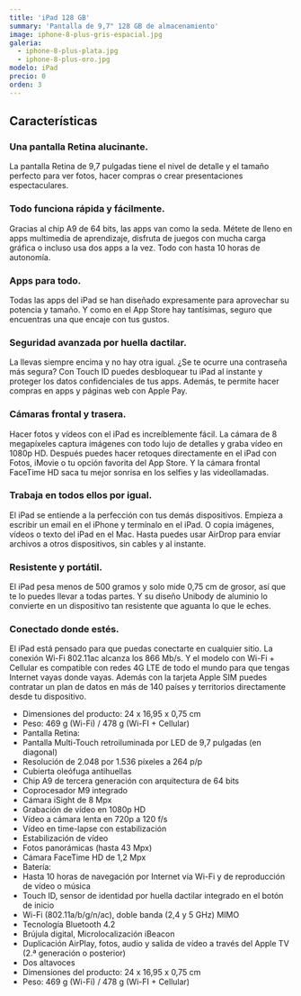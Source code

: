 ```yaml
---
title: 'iPad 128 GB'
summary: 'Pantalla de 9,7" 128 GB de almacenamiento'
image: iphone-8-plus-gris-espacial.jpg
galeria:
  - iphone-8-plus-plata.jpg
  - iphone-8-plus-oro.jpg
modelo: iPad
precio: 0
orden: 3
---
```


## Características

### Una pantalla Retina alucinante.

La pantalla Retina de 9,7 pulgadas tiene el nivel de detalle y el tamaño perfecto para ver fotos, hacer compras o crear presentaciones espectaculares.

### Todo funciona rápida y fácilmente.

Gracias al chip A9 de 64 bits, las apps van como la seda. Métete de lleno en apps multimedia de aprendizaje, disfruta de juegos con mucha carga gráfica o incluso usa dos apps a la vez. Todo con hasta 10 horas de autonomía.

### Apps para todo.

Todas las apps del iPad se han diseñado expresamente para aprovechar su potencia y tamaño. Y como en el App Store hay tantísimas, seguro que encuentras una que encaje con tus gustos.

### Seguridad avanzada por huella dactilar.

La llevas siempre encima y no hay otra igual. ¿Se te ocurre una contraseña más segura? Con Touch ID puedes desbloquear tu iPad al instante y proteger los datos confidenciales de tus apps. Además, te permite hacer compras en apps y páginas web con Apple Pay.

### Cámaras frontal y trasera.

Hacer fotos y vídeos con el iPad es increíblemente fácil. La cámara de 8 megapíxeles captura imágenes con todo lujo de detalles y graba vídeo en 1080p HD. Después puedes hacer retoques directamente en el iPad con Fotos, iMovie o tu opción favorita del App Store. Y la cámara frontal FaceTime HD saca tu mejor sonrisa en los selfies y las videollamadas.

### Trabaja en todos ellos por igual.

El iPad se entiende a la perfección con tus demás dispositivos. Empieza a escribir un email en el iPhone y termínalo en el iPad. O copia imágenes, vídeos o texto del iPad en el Mac. Hasta puedes usar AirDrop para enviar archivos a otros dispositivos, sin cables y al instante.

### Resistente y portátil.

El iPad pesa menos de 500 gramos y solo mide 0,75 cm de grosor, así que te lo puedes llevar a todas partes. Y su diseño Unibody de aluminio lo convierte en un dispositivo tan resistente que aguanta lo que le eches.

### Conectado donde estés.

El iPad está pensado para que puedas conectarte en cualquier sitio. La conexión Wi-Fi 802.11ac alcanza los 866 Mb/s. Y el modelo con Wi-Fi + Cellular es compatible con redes 4G LTE de todo el mundo para que tengas Internet vayas donde vayas. Además con la tarjeta Apple SIM puedes contratar un plan de datos en más de 140 países y territorios directamente desde tu dispositivo.

  - Dimensiones del producto: 24 x 16,95 x 0,75 cm
  - Peso: 469 g (Wi-Fi) / 478 g (Wi-FI + Cellular)
  - Pantalla Retina:
  - Pantalla Multi-Touch retroiluminada por LED de 9,7 pulgadas (en diagonal)
  - Resolución de 2.048 por 1.536 píxeles a 264 p/p
  - Cubierta oleófuga antihuellas
  - Chip A9 de tercera generación con arquitectura de 64 bits
  - Coprocesador M9 integrado
  - Cámara iSight de 8 Mpx
  - Grabación de vídeo en 1080p HD
  - Vídeo a cámara lenta en 720p a 120 f/s
  - Vídeo en time-lapse con estabilización
  - Estabilización de vídeo
  - Fotos panorámicas (hasta 43 Mpx)
  - Cámara FaceTime HD de 1,2 Mpx
  - Batería:
  - Hasta 10 horas de navegación por Internet vía Wi-Fi y de reproducción de vídeo o música
  - Touch ID, sensor de identidad por huella dactilar integrado en el botón de inicio
  - Wi-Fi (802.11a/b/g/n/ac), doble banda (2,4 y 5 GHz) MIMO
  - Tecnología Bluetooth 4.2
  - Brújula digital, Microlocalización iBeacon
  - Duplicación AirPlay, fotos, audio y salida de vídeo a través del Apple TV (2.ª generación o posterior)
  - Dos altavoces
  - Dimensiones del producto: 24 x 16,95 x 0,75 cm
  - Peso: 469 g (Wi-Fi) / 478 g (Wi-FI + Cellular)
